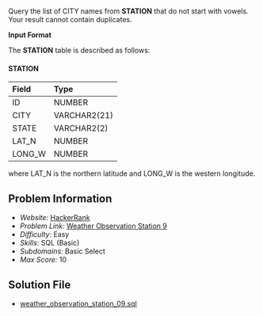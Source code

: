 # 

Query the list of CITY names from **STATION** that do not start with vowels. Your result cannot contain duplicates.

**Input Format**

The **STATION** table is described as follows:

#### STATION

| Field     | Type          |
|:----------|:--------------|
| ID        | NUMBER        |
| CITY      | VARCHAR2(21)  |
| STATE     | VARCHAR2(2)   |
| LAT_N     | NUMBER        |
| LONG_W    | NUMBER        |

where LAT_N is the northern latitude and LONG_W is the western longitude.

## Problem Information

- *Website:* [HackerRank](https://www.hackerrank.com/)
- *Problem Link:* [Weather Observation Station 9](https://www.hackerrank.com/challenges/weather-observation-station-9/problem)
- *Difficulty:* Easy
- *Skills:* SQL (Basic)
- *Subdomains:* Basic Select
- *Max Score:* 10

## Solution File

- [weather_observation_station_09.sql]()